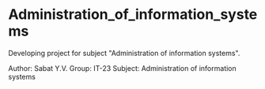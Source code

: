 # Administration_of_information_systems
Developing project for subject "Administration of information systems".

Author: Sabat Y.V.
Group: IT-23
Subject: Administration of information systems

